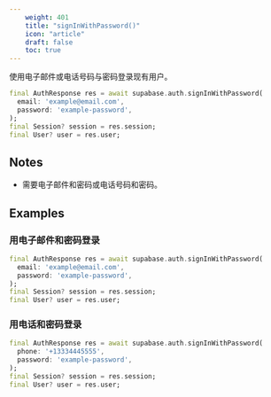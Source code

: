 ```yaml
---
    weight: 401
    title: "signInWithPassword()"
    icon: "article"
    draft: false
    toc: true
---
```


使用电子邮件或电话号码与密码登录现有用户。


```dart
final AuthResponse res = await supabase.auth.signInWithPassword(
  email: 'example@email.com',
  password: 'example-password',
);
final Session? session = res.session;
final User? user = res.user;
```






## Notes

- 需要电子邮件和密码或电话号码和密码。










## Examples

### 用电子邮件和密码登录



```dart
final AuthResponse res = await supabase.auth.signInWithPassword(
  email: 'example@email.com',
  password: 'example-password',
);
final Session? session = res.session;
final User? user = res.user;
```

### 用电话和密码登录



```dart
final AuthResponse res = await supabase.auth.signInWithPassword(
  phone: '+13334445555',
  password: 'example-password',
);
final Session? session = res.session;
final User? user = res.user;
```